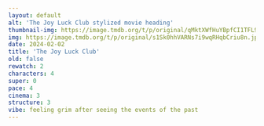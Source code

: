 ```yaml
---
layout: default
alt: 'The Joy Luck Club stylized movie heading'
thumbnail-img: https://image.tmdb.org/t/p/original/qMktXWfHuYBpfCI1TFL9CRPfQ2E.png
img: https://image.tmdb.org/t/p/original/s1Sk0hhVARNs7i9wqRHqbCriu8n.jpg
date: 2024-02-02
title: 'The Joy Luck Club'
old: false
rewatch: 2
characters: 4
super: 0
pace: 4
cinema: 3
structure: 3
vibe: feeling grim after seeing the events of the past
---
```

